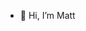 - 👋 Hi, I’m Matt

<!---
oleria-matt/oleria-matt is a ✨ special ✨ repository because its `README.md` (this file) appears on your GitHub profile.
You can click the Preview link to take a look at your changes.
--->
